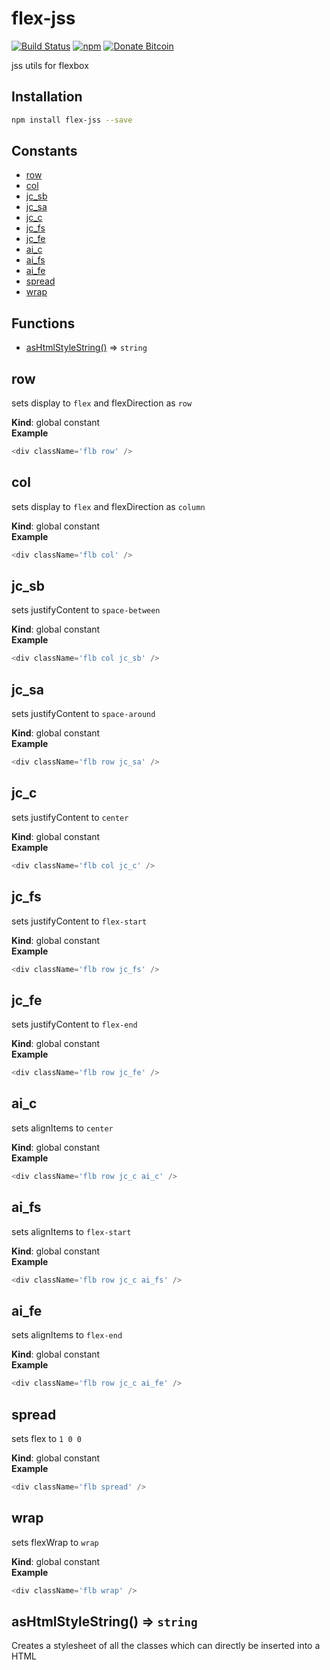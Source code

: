 # flex-jss
[![Build Status](https://travis-ci.org/tusharmath/flex-jss.svg?branch=master)](https://travis-ci.org/tusharmath/flex-jss)
[![npm](https://img.shields.io/npm/v/flex-jss.svg)](https://www.npmjs.com/package/flex-jss)
[![Donate Bitcoin](https://img.shields.io/badge/donate-bitcoin-green.svg)](https://www.coinbase.com/tusharmath)

jss utils for flexbox

## Installation

```bash
npm install flex-jss --save
```

## Constants

* [row](#row)
* [col](#col)
* [jc_sb](#jc_sb)
* [jc_sa](#jc_sa)
* [jc_c](#jc_c)
* [jc_fs](#jc_fs)
* [jc_fe](#jc_fe)
* [ai_c](#ai_c)
* [ai_fs](#ai_fs)
* [ai_fe](#ai_fe)
* [spread](#spread)
* [wrap](#wrap)

## Functions

* [asHtmlStyleString()](#asHtmlStyleString) ⇒ <code>string</code>

<a name="row"></a>

## row
sets display to `flex` and flexDirection as `row`

**Kind**: global constant  
**Example**  
```js
<div className='flb row' />
```
<a name="col"></a>

## col
sets display to `flex` and flexDirection as `column`

**Kind**: global constant  
**Example**  
```js
<div className='flb col' />
```
<a name="jc_sb"></a>

## jc_sb
sets justifyContent to `space-between`

**Kind**: global constant  
**Example**  
```js
<div className='flb col jc_sb' />
```
<a name="jc_sa"></a>

## jc_sa
sets justifyContent to `space-around`

**Kind**: global constant  
**Example**  
```js
<div className='flb row jc_sa' />
```
<a name="jc_c"></a>

## jc_c
sets justifyContent to `center`

**Kind**: global constant  
**Example**  
```js
<div className='flb col jc_c' />
```
<a name="jc_fs"></a>

## jc_fs
sets justifyContent to `flex-start`

**Kind**: global constant  
**Example**  
```js
<div className='flb row jc_fs' />
```
<a name="jc_fe"></a>

## jc_fe
sets justifyContent to `flex-end`

**Kind**: global constant  
**Example**  
```js
<div className='flb row jc_fe' />
```
<a name="ai_c"></a>

## ai_c
sets alignItems to `center`

**Kind**: global constant  
**Example**  
```js
<div className='flb row jc_c ai_c' />
```
<a name="ai_fs"></a>

## ai_fs
sets alignItems to `flex-start`

**Kind**: global constant  
**Example**  
```js
<div className='flb row jc_c ai_fs' />
```
<a name="ai_fe"></a>

## ai_fe
sets alignItems to `flex-end`

**Kind**: global constant  
**Example**  
```js
<div className='flb row jc_c ai_fe' />
```
<a name="spread"></a>

## spread
sets flex to `1 0 0`

**Kind**: global constant  
**Example**  
```js
<div className='flb spread' />
```
<a name="wrap"></a>

## wrap
sets flexWrap to `wrap`

**Kind**: global constant  
**Example**  
```js
<div className='flb wrap' />
```
<a name="asHtmlStyleString"></a>

## asHtmlStyleString() ⇒ <code>string</code>
Creates a stylesheet of all the classes which can directly be inserted into a
HTML <style> tag
By default all the css classes get prefixed with `.flb`.

**Kind**: global function  
